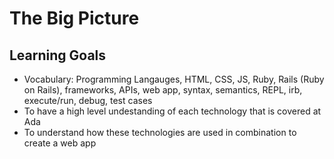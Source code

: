 # The Big Picture

## Learning Goals
- Vocabulary: Programming Langauges, HTML, CSS, JS, Ruby, Rails (Ruby on Rails), frameworks, APIs, web app, syntax, semantics, REPL, irb, execute/run, debug, test cases
- To have a high level undestanding of each technology that is covered at Ada
- To understand how these technologies are used in combination to create a web app
